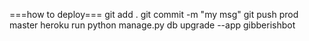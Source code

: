 ===how to deploy===
git add .
git commit -m "my msg"
git push prod master
heroku run python manage.py db upgrade --app gibberishbot

